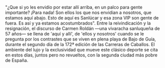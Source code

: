 "¿Que si yo les envidio por estar allí arriba, en un palco para gente importante?
¡Para nada! Son ellos los que nos envidian a nosotros, que estamos aquí abajo.
Esto de aquí es Sanlúcar y esa zona VIP son gente de fuera.
Es así y ya estamos acostumbrados".
Entre la reivindicación y la resignación, el discurso de Carmen Roldán —una vivaracha sanluqueña de 57 años— se llena de 'aquí y allí',
de 'ellos y nosotros' cuando se le pregunta por los contrastes que se viven en plena playa de Bajo de Guía, durante el segundo día de la 172ª
edición de las Carreras de Caballos. El ambiente del lujo y la exclusividad que mueve este clásico deporte se cita en estos días,
juntos pero no revueltos, con la segunda ciudad más pobre de España.

<!-- cspell:language en,es -->
